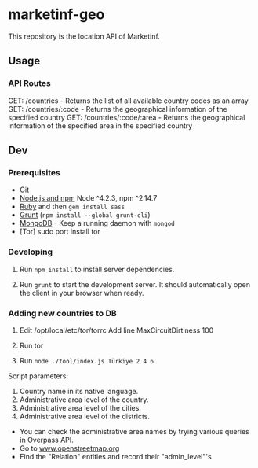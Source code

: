 # marketinf-geo

  This repository is the location API of Marketinf.

## Usage

### API Routes

GET: /countries             - Returns the list of all available country codes as an array
GET: /countries/:code       - Returns the geographical information of the specified country
GET: /countries/:code/:area - Returns the geographical information of the specified area in the specified country


## Dev

### Prerequisites

- [Git](https://git-scm.com/)
- [Node.js and npm](nodejs.org) Node ^4.2.3, npm ^2.14.7
- [Ruby](https://www.ruby-lang.org) and then `gem install sass`
- [Grunt](http://gruntjs.com/) (`npm install --global grunt-cli`)
- [MongoDB](https://www.mongodb.org/) - Keep a running daemon with `mongod`
- [Tor] sudo port install tor

### Developing

1. Run `npm install` to install server dependencies.

2. Run `grunt` to start the development server. It should automatically open the client in your browser when ready.

### Adding new countries to DB

  1. Edit /opt/local/etc/tor/torrc
  Add line MaxCircuitDirtiness 100

  2. Run tor

  3. Run `node ./tool/index.js Türkiye 2 4 6`


  Script parameters:

  1. Country name in its native language.
  2. Administrative area level of the country.
  3. Administrative area level of the cities.
  4. Administrative area level of the districts.

  * You can check the administrative area names by trying various queries in Overpass API.
  * Go to www.openstreetmap.org
  * Find the "Relation" entities and record their "admin_level"'s
